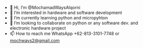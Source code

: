 - 👋 Hi, I’m @MochamadWaysAlqorni
- 👀 I’m interested in hardware and software development
- 🌱 I’m currently learning python and micropyhton
- 💞️ I’m looking to collaborate on python or any software dev. and electronic hardware project
- 📫 How to reach me WhatsApp +62-813-3101-7748 or mochways2@gmail.com

<!---
MochamadWaysAlqorni/MochamadWaysAlqorni is a ✨ special ✨ repository because its `README.md` (this file) appears on your GitHub profile.
You can click the Preview link to take a look at your changes.
--->
